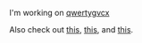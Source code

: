 I'm working on [qwertygvcx](/qwertygvcx/site)

Also check out [this](/iTODDLERS-BTFO/iToddlers-BTFO), [this](/dhg/Skeleton), and [this](https://github.com/nbeaver/why-linux-is-better).
